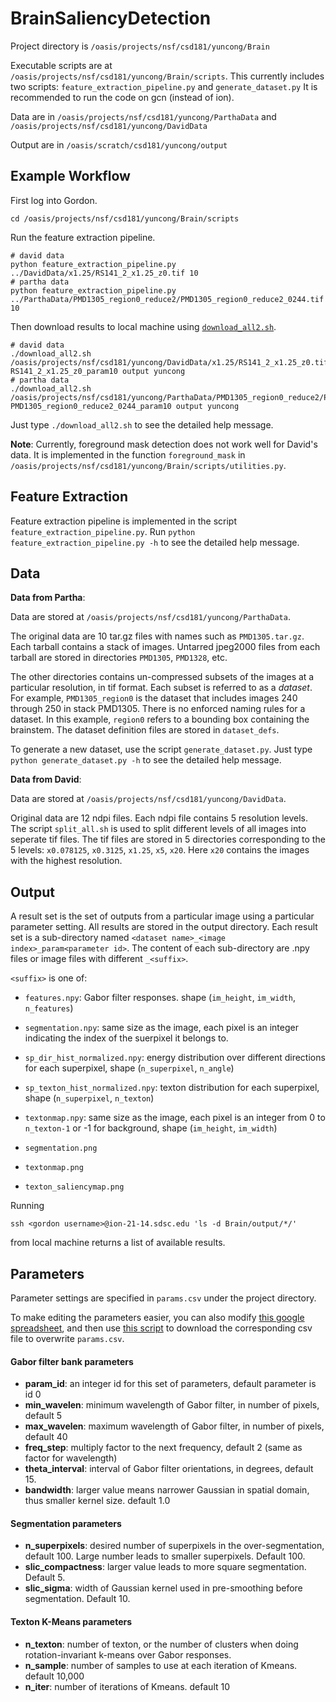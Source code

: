 BrainSaliencyDetection
======================

Project directory is `/oasis/projects/nsf/csd181/yuncong/Brain`

Executable scripts are at `/oasis/projects/nsf/csd181/yuncong/Brain/scripts`.
This currently includes two scripts: `feature_extraction_pipeline.py` and `generate_dataset.py`
It is recommended to run the code on gcn (instead of ion).


Data are in `/oasis/projects/nsf/csd181/yuncong/ParthaData` and `/oasis/projects/nsf/csd181/yuncong/DavidData`

Output are in `/oasis/scratch/csd181/yuncong/output`


Example Workflow
-----

First log into Gordon.
```shell
cd /oasis/projects/nsf/csd181/yuncong/Brain/scripts
```

Run the feature extraction pipeline.
```shell
# david data
python feature_extraction_pipeline.py ../DavidData/x1.25/RS141_2_x1.25_z0.tif 10
# partha data
python feature_extraction_pipeline.py ../ParthaData/PMD1305_region0_reduce2/PMD1305_region0_reduce2_0244.tif 10
```

Then download results to local machine using [`download_all2.sh`](https://gist.github.com/mistycheney/d92009bbb14b2951977d).
```shell
# david data
./download_all2.sh /oasis/projects/nsf/csd181/yuncong/DavidData/x1.25/RS141_2_x1.25_z0.tif RS141_2_x1.25_z0_param10 output yuncong
# partha data
./download_all2.sh /oasis/projects/nsf/csd181/yuncong/ParthaData/PMD1305_region0_reduce2/PMD1305_region0_reduce2_0244.tif PMD1305_region0_reduce2_0244_param10 output yuncong
```
Just type `./download_all2.sh` to see the detailed help message.


**Note**: Currently, foreground mask detection does not work well for David's data. It is implemented in the function `foreground_mask` in `/oasis/projects/nsf/csd181/yuncong/Brain/scripts/utilities.py`.

Feature Extraction
-----

Feature extraction pipeline is implemented in the script `feature_extraction_pipeline.py`.
Run `python feature_extraction_pipeline.py -h` to see the detailed help message.


Data
----
**Data from Partha**:

Data are stored at `/oasis/projects/nsf/csd181/yuncong/ParthaData`.

The original data are 10 tar.gz files with names such as `PMD1305.tar.gz`. Each tarball contains a stack of images. Untarred jpeg2000 files from each tarball are stored in directories `PMD1305`, `PMD1328`, etc.

The other directories contains un-compressed subsets of the images at a particular resolution, in tif format. Each subset is referred to as a *dataset*. For example, `PMD1305_region0` is the dataset that includes images 240 through 250 in stack PMD1305. There is no enforced naming rules for a dataset. In this example, `region0` refers to a bounding box containing the brainstem. The dataset definition files are stored in `dataset_defs`.

To generate a new dataset, use the script `generate_dataset.py`. Just type `python generate_dataset.py -h` to see the detailed help message.

**Data from David**: 

Data are stored at `/oasis/projects/nsf/csd181/yuncong/DavidData`.

Original data are 12 ndpi files. Each ndpi file contains 5 resolution levels. The script `split_all.sh` is used to split different levels of all images into seperate tif files. The tif files are stored in 5 directories corresponding to the 5 levels: `x0.078125`, `x0.3125`, `x1.25`, `x5`, `x20`. Here `x20` contains the images with the highest resolution.

Output
-----
A result set is the set of outputs from a particular image using a particular parameter setting. All results are stored in the output directory. Each result set is a sub-directory named `<dataset name>_<image index>_param<parameter id>`. The content of each sub-directory are .npy files or image files with different `_<suffix>`. 

`<suffix>` is one of:
* `features.npy`: Gabor filter responses. shape (`im_height`, `im_width`, `n_features`)
* `segmentation.npy`: same size as the image, each pixel is an integer indicating the index of the suerpixel it belongs to.
* `sp_dir_hist_normalized.npy`: energy distribution over different directions for each superpixel, shape (`n_superpixel`, `n_angle`)
* `sp_texton_hist_normalized.npy`: texton distribution for each superpixel, shape (`n_superpixel`, `n_texton`)
* `textonmap.npy`: same size as the image, each pixel is an integer from 0 to `n_texton-1` or -1 for background, shape (`im_height`, `im_width`)

* `segmentation.png`
* `textonmap.png`
* `texton_saliencymap.png`


Running 
```shell
ssh <gordon username>@ion-21-14.sdsc.edu 'ls -d Brain/output/*/'
``` 
from local machine returns a list of available results.


<a name="param"></a> Parameters
-----

Parameter settings are specified in `params.csv` under the project directory. 

To make editing the parameters easier, you can also modify [this google spreadsheet](https://docs.google.com/spreadsheets/d/1S189da_CxzC3GKISG3hZDG0n7mMycC0v4zTiRJraEUE/edit), and then use [this script](https://gist.github.com/mistycheney/be1f758bfcd5f852c9b5#file-sync_params_google_spreadsheet-py) to download the corresponding csv file to overwrite `params.csv`.

#### Gabor filter bank parameters ##
* **param_id**: an integer id for this set of parameters, default parameter is id 0
* **min_wavelen**: minimum wavelength of Gabor filter, in number of pixels, default 5
* **max_wavelen**: maximum wavelength of Gabor filter, in number of pixels, default 40
* **freq_step**: multiply factor to the next frequency, default 2 (same as factor for wavelength)
* **theta_interval**: interval of Gabor filter orientations, in degrees, default 15.
* **bandwidth**: larger value means narrower Gaussian in spatial domain, thus smaller kernel size. default 1.0

#### Segmentation parameters ##
* **n_superpixels**: desired number of superpixels in the over-segmentation, default 100. Large number leads to smaller superpixels. Default 100.
* **slic_compactness**: larger value leads to more square segmentation. Default 5.
* **slic_sigma**: width of Gaussian kernel used in pre-smoothing before segmentation. Default 10.

#### Texton K-Means parameters ##
* **n_texton**: number of texton, or the number of clusters when doing rotation-invariant k-means over Gabor responses.
* **n_sample**: number of samples to use at each iteration of Kmeans. default 10,000 
* **n_iter**: number of iterations of Kmeans. default 10



